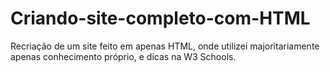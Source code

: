 # Criando-site-completo-com-HTML
Recriação de um site feito em apenas HTML, onde utilizei majoritariamente apenas conhecimento próprio, e dicas na W3 Schools.
